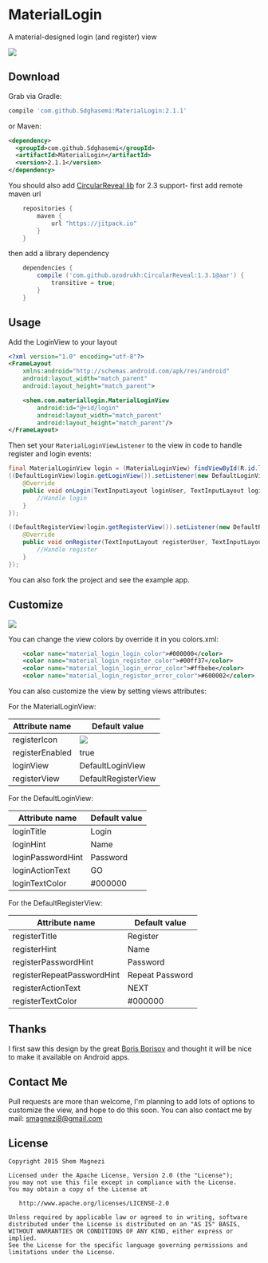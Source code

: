 # MaterialLogin

A material-designed login (and register) view

![](art/example.gif)


Download
--------

Grab via Gradle:
```groovy
compile 'com.github.Sdghasemi:MaterialLogin:2.1.1'
```
or Maven:
```xml
<dependency>
  <groupId>com.github.Sdghasemi</groupId>
  <artifactId>MaterialLogin</artifactId>
  <version>2.1.1</version>
</dependency>
```

You should also add [CircularReveal lib](https://github.com/ozodrukh/CircularReveal) for 2.3 support- first add remote maven url

```groovy
    repositories {
        maven {
            url "https://jitpack.io"
        }
    }
```
    
then add a library dependency

```groovy
    dependencies {
        compile ('com.github.ozodrukh:CircularReveal:1.3.1@aar') {
            transitive = true;
        }
    }
```


Usage
-----

Add the LoginView to your layout

```xml
<?xml version="1.0" encoding="utf-8"?>
<FrameLayout
    xmlns:android="http://schemas.android.com/apk/res/android"
    android:layout_width="match_parent"
    android:layout_height="match_parent">

    <shem.com.materiallogin.MaterialLoginView
        android:id="@+id/login"
        android:layout_width="match_parent"
        android:layout_height="match_parent"/>
</FrameLayout>
```

Then set your `MaterialLoginViewListener` to the view in code to handle register and login events:
```java
final MaterialLoginView login = (MaterialLoginView) findViewById(R.id.login);
((DefaultLoginView)login.getLoginView()).setListener(new DefaultLoginView.DefaultLoginViewListener() {
    @Override
    public void onLogin(TextInputLayout loginUser, TextInputLayout loginPass) {
        //Handle login
    }
});

((DefaultRegisterView)login.getRegisterView()).setListener(new DefaultRegisterView.DefaultRegisterViewListener() {
    @Override
    public void onRegister(TextInputLayout registerUser, TextInputLayout registerPass, TextInputLayout registerPassRep) {
        //Handle register
    }
});
```

You can also fork the project and see the example app.



Customize
--------

![](art/custom.gif)

You can change the view colors by override it in you colors.xml:

```xml
    <color name="material_login_login_color">#000000</color>
    <color name="material_login_register_color">#00ff37</color>
    <color name="material_login_login_error_color">#ffbebe</color>
    <color name="material_login_register_error_color">#600002</color>
```

You can also customize the view by setting views attributes:

For the MaterialLoginView:

|Attribute name | Default value|
|-------------- | -------------|
|registerIcon | ![](https://github.com/google/material-design-icons/blob/master/content/drawable-mdpi/ic_add_black_24dp.png)|
|registerEnabled | true|
|loginView | DefaultLoginView|
|registerView | DefaultRegisterView|

For the DefaultLoginView:

|Attribute name | Default value|
|-------------- | -------------|
|loginTitle | Login|
|loginHint | Name|
|loginPasswordHint | Password|
|loginActionText | GO|
|loginTextColor | #000000|

For the DefaultRegisterView:

|Attribute name | Default value|
|-------------- | -------------|
|registerTitle | Register|
|registerHint | Name|
|registerPasswordHint | Password|
|registerRepeatPasswordHint | Repeat Password|
|registerActionText | NEXT|
|registerTextColor | #000000|



Thanks
--------

I first saw this design by the great [Boris Borisov][1] and thought it will be nice to make it available on Android apps.



Contact Me
-----------

Pull requests are more than welcome, I'm planning to add lots of options to customize the view, and hope to do this soon.
You can also contact me by mail: smagnezi8@gmail.com



License
--------

    Copyright 2015 Shem Magnezi

    Licensed under the Apache License, Version 2.0 (the "License");
    you may not use this file except in compliance with the License.
    You may obtain a copy of the License at

       http://www.apache.org/licenses/LICENSE-2.0

    Unless required by applicable law or agreed to in writing, software
    distributed under the License is distributed on an "AS IS" BASIS,
    WITHOUT WARRANTIES OR CONDITIONS OF ANY KIND, either express or implied.
    See the License for the specific language governing permissions and
    limitations under the License.


[1]: http://www.materialup.com/posts/compact-login
